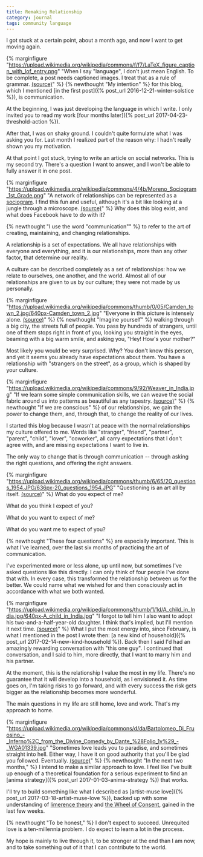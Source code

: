 ```yaml
---
title: Remaking Relationship
category: journal
tags: community language
---
```


I got stuck at a certain point, about a month ago, and now I want to get moving again.

{% marginfigure "https://upload.wikimedia.org/wikipedia/commons/f/f7/LaTeX_figure_caption_with_lof_entry.png" "When I say \"language\", I don't just mean English. To be complete, a post needs captioned images. I treat that as a rule of grammar. [(source)](https://commons.wikimedia.org/wiki/File:LaTeX_figure_caption_with_lof_entry.png)" %}
{% newthought "My intention" %} for this blog, which I mentioned [in the first post]({% post_url 2016-12-21-winter-solstice %}), is communication.

At the beginning, I was just developing the language in which I write. I only invited you to read my work [four months later]({% post_url 2017-04-23-threshold-action %}).

After that, I was on shaky ground. I couldn't quite formulate what I was asking you for. Last month I realized part of the reason why: I hadn't really shown you my motivation.

At that point I got stuck, trying to write an article on social networks. This is my second try. There's a question I want to answer, and I won't be able to fully answer it in one post.

{% marginfigure "https://upload.wikimedia.org/wikipedia/commons/4/4b/Moreno_Sociogram_1st_Grade.png" "A network of relationships can be represented as a [sociogram](https://en.wikipedia.org/wiki/Sociogram). I find this fun and useful, although it's a bit like looking at a jungle through a microscope. [(source)](https://en.wikipedia.org/wiki/File:Moreno_Sociogram_1st_Grade.png)" %}
Why does this blog exist, and what does Facebook have to do with it?

{% newthought "I use the word \"communication\"" %} to refer to the art of creating, maintaining, and changing relationships.

A relationship is a set of expectations. We all have relationships with everyone and everything, and it is our relationships, more than any other factor, that determine our reality.

A culture can be described completely as a set of relationships: how we relate to ourselves, one another, and the world. Almost all of our relationships are given to us by our culture; they were not made by us personally.

{% marginfigure "https://upload.wikimedia.org/wikipedia/commons/thumb/0/05/Camden_town_2.jpg/640px-Camden_town_2.jpg" "Everyone in this picture is intensely alone. [(source)](https://commons.wikimedia.org/wiki/File:Camden_town_2.jpg)" %}
{% newthought "Imagine yourself" %} walking through a big city, the streets full of people. You pass by hundreds of strangers, until one of them stops right in front of you, looking you straight in the eyes, beaming with a big warm smile, and asking you, "Hey! How's your mother?"

Most likely you would be very surprised. Why? You don't know this person, and yet it seems you already have expectations about them. You have a relationship with "strangers on the street", as a group, which is shaped by your culture.

{% marginfigure "https://upload.wikimedia.org/wikipedia/commons/9/92/Weaver_in_India.jpg" "If we learn some simple communication skills, we can weave the social fabric around us into patterns as beautiful as any tapestry. [(source)](https://commons.wikimedia.org/wiki/File:Weaver_in_India.jpg)" %}
{% newthought "If we are conscious" %} of our relationships, we gain the power to change them, and, through that, to change the reality of our lives.

I started this blog because I wasn't at peace with the normal relationships my culture offered to me. Words like "stranger", "friend", "partner", "parent", "child", "lover", "coworker", all carry expectations that I don't agree with, and are missing expectations I want to live in.

The only way to change that is through communication -- through asking the right questions, and offering the right answers.

{% marginfigure "https://upload.wikimedia.org/wikipedia/commons/thumb/6/65/20_questions_1954.JPG/636px-20_questions_1954.JPG" "Questioning is an art all by itself. [(source)](https://commons.wikimedia.org/wiki/File:20_questions_1954.JPG)" %}
What do you expect of me?

What do you think I expect of you?

What do you want to expect of me?

What do you want me to expect of you?

{% newthought "These four questions" %} are especially important. This is what I've learned, over the last six months of practicing the art of communication.

I've experimented more or less alone, up until now, but sometimes I've asked questions like this directly. I can only think of four people I've done that with. In every case, this transformed the relationship between us for the better. We could name what we wished for and then consciously act in accordance with what we both wanted.

{% marginfigure "https://upload.wikimedia.org/wikipedia/commons/thumb/1/1d/A_child_in_India.jpg/640px-A_child_in_India.jpg" "I forgot to tell him I also want to adopt his two-and-a-half-year-old daughter. I think that's implied, but I'll mention it next time. [(source)](https://commons.wikimedia.org/wiki/File:A_child_in_India.jpg)" %}
What I put the most energy into, since February, is what I mentioned in the post I wrote then: [a new kind of household]({% post_url 2017-02-14-new-kind-household %}). Back then I said I'd had an amazingly rewarding conversation with "this one guy". I continued that conversation, and I said to him, more directly, that I want to marry him and his partner.

At the moment, this is the relationship I value the most in my life. There's no guarantee that it will develop into a household, as I envisioned it. As time goes on, I'm taking risks to go forward, and with every success the risk gets bigger as the relationship becomes more wonderful.

The main questions in my life are still home, love and work. That's my approach to home.

{% marginfigure "https://upload.wikimedia.org/wikipedia/commons/d/da/Bartolomeo_Di_Fruosino_-_Inferno%2C_from_the_Divine_Comedy_by_Dante_%28Folio_1v%29_-_WGA01339.jpg" "Sometimes love leads you to paradise, and sometimes straight into hell. Either way, I have it on good authority that you'll be glad you followed. Eventually. [(source)](https://commons.wikimedia.org/wiki/File:Bartolomeo_Di_Fruosino_-_Inferno,_from_the_Divine_Comedy_by_Dante_(Folio_1v)_-_WGA01339.jpg)" %}
{% newthought "In the next two months," %} I intend to make a similar approach to love. I feel like I've built up enough of a theoretical foundation for a serious experiment to find an [anima strategy]({% post_url 2017-01-03-anima-strategy %}) that works.

I'll try to build something like what I described as [artist-muse love]({% post_url 2017-03-18-artist-muse-love %}), backed up with some understanding of [limerence theory](https://en.wikipedia.org/wiki/Limerence) and [the Wheel of Consent](https://bettymartin.org/videos/), gained in the last few weeks.

{% newthought "To be honest," %} I don't expect to succeed. Unrequited love is a ten-millennia problem. I do expect to learn a lot in the process.

My hope is mainly to live through it, to be stronger at the end than I am now, and to take something out of it that I can contribute to the world.
